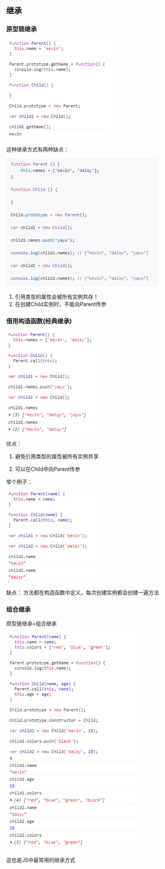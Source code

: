## 继承

### 原型链继承

![Image text](https://github.com/cwzp990/notes/blob/master/images/extend1.png)

这种继承方式有两种缺点：

![Image text](https://github.com/cwzp990/notes/blob/master/images/extend2.png)

1. 引用类型的属性会被所有实例共存！
2. 在创建Child实例时，不能向Parent传参

### 借用构造函数(经典继承)

![Image text](https://github.com/cwzp990/notes/blob/master/images/extend3.png)

优点：

1. 避免引用类型的属性被所有实例共享

2. 可以在Child中向Parent传参

举个例子：

![Image text](https://github.com/cwzp990/notes/blob/master/images/extend4.png)

缺点： 方法都在构造函数中定义，每次创建实例都会创建一遍方法

### 组合继承

原型链继承+组合继承

![Image text](https://github.com/cwzp990/notes/blob/master/images/extend5.png)

这也是JS中最常用的继承方式

